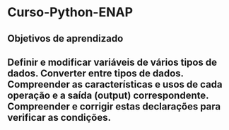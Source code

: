 # Curso-Python-ENAP
<html>
    <head>
        <meta charset="UTF-8">
         </head>
  	 <body>
      		<h2>Objetivos de aprendizado<h2>
		Definir e modificar variáveis de vários tipos de dados. Converter entre tipos de dados. Compreender as características e usos de cada
        operação e a saída (output) correspondente. Compreender e corrigir estas declarações para verificar as condições.
  	 </body>
</html>

